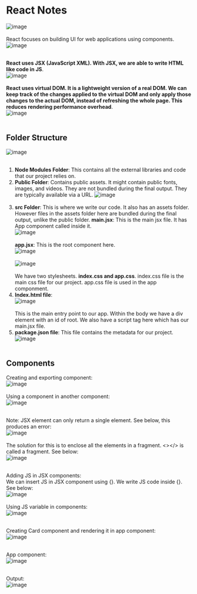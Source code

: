 # React Notes
![image](https://github.com/user-attachments/assets/5be5e0d4-30b3-4dd9-98db-dcb65e536bed)<br><br>
React focuses on building UI for web applications using components. <br>
![image](https://github.com/user-attachments/assets/6bb9039a-e1ca-49f7-8408-2c9deb734e61)<br><br>

**React uses JSX (JavaScript XML). With JSX, we are able to write HTML like code in JS**.<br>
![image](https://github.com/user-attachments/assets/16acc1b0-46e0-4806-8d82-f474f0abbdf7)<br><br>
**React uses virtual DOM. It is a lightweight version of a real DOM. We can keep track of the changes applied to the virtual DOM and only apply those changes to the actual DOM, instead of refreshing the whole page.
This reduces rendering performance overhead**.<br>
![image](https://github.com/user-attachments/assets/588a19c7-cd6f-48ed-acac-0ac94201c744)<br><br>
## Folder Structure
![image](https://github.com/user-attachments/assets/8445ad5a-743e-4a86-b32c-ffd7758c19f0)<br><br>

1. **Node Modules Folder**: This contains all the external libraries and code that our project relies on.
2. **Public Folder**: Contains public assets. It might contain public fonts, images, and videos. They are not bundled during the final output. They are typically available via a URL.
   ![image](https://github.com/user-attachments/assets/c1fe0e9a-5c56-4b02-b21a-1191edb83df5)<br><br>
3. **src Folder**: This is where we write our code. It also has an assets folder. However files in the assets folder here are bundled during the final output, unlike the public folder.
**main.jsx**: This is the main jsx file. It has App component called inside it. <br>
![image](https://github.com/user-attachments/assets/9c049341-e887-4df8-af13-c4a75cccc8cc)<br><br>
**app.jsx**: This is the root component here. <br>
![image](https://github.com/user-attachments/assets/fc294926-dca9-4194-bf42-1a33b2b6dbf7)<br><br>
![image](https://github.com/user-attachments/assets/9267bb76-c85d-441c-ac6d-632f29898e6b)<br><br>
We have two stylesheets. **index.css and app.css**. index.css file is the main css file for our project. app.css file is used in the app componment.
4. **Index.html file**: <br>
![image](https://github.com/user-attachments/assets/cc0cae93-bd1b-4366-bb9f-139db6e87951) <br> <br>
This is the main entry point to our app. Within the body we have a div element with an id of root. We also have a script tag here which has our main.jsx file.
5. **package.json file**: This file contains the metadata for our project. <br>
![image](https://github.com/user-attachments/assets/f16d656f-9cbc-48a5-9266-b2b99f1ea44c)<br><br>

## Components
Creating and exporting component:<br>
![image](https://github.com/user-attachments/assets/a3084299-5b61-4a5b-9e6e-6551604a79e7)<br><br>
Using a component in another component:<br>
![image](https://github.com/user-attachments/assets/8bfeb570-56b3-4de4-9ce3-be3e8dc7e682)<br><br>

Note: JSX element can only return a single element. See below, this produces an error:<br>
![image](https://github.com/user-attachments/assets/76f69e5f-d3f6-4c8d-8c3f-6c86e7394a5d)<br><br>
The solution for this is to enclose all the elements in a fragment. <></> is called a fragment. See below:<br>
![image](https://github.com/user-attachments/assets/99a3906a-4dd2-49a5-b1d3-5505ce279517)<br><br>

Adding JS in JSX components:<br>
We can insert JS in JSX component using {}. We write JS code inside {}. See below:<br>
![image](https://github.com/user-attachments/assets/8789b565-8be3-4685-9d92-45a45d86032e)<br><br>
Using JS variable in components:<br>
![image](https://github.com/user-attachments/assets/ca05b642-2340-4c03-ae22-221bdc854dab)<br><br>

Creating Card component and rendering it in app component:<br>
![image](https://github.com/user-attachments/assets/13e1cd9e-117c-4e90-a6dd-6ad4a92ce4c1)<br><br>

App component:<br>
![image](https://github.com/user-attachments/assets/977daa07-0228-40c2-bd07-1529c6f028c9)<br><br>

Output:<br>
![image](https://github.com/user-attachments/assets/12bff7f3-e599-4e90-8835-5371741b58b5)<br><br>

















   



